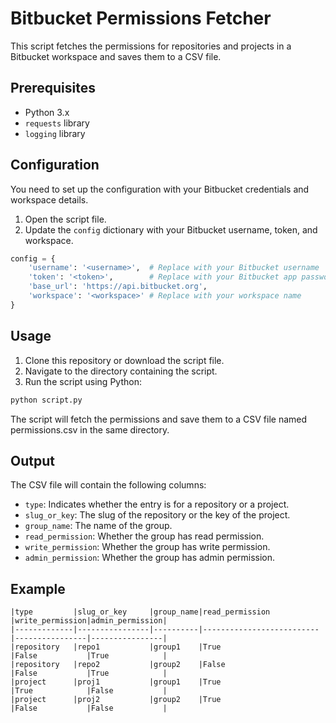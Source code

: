 # Bitbucket Permissions Fetcher

This script fetches the permissions for repositories and projects in a Bitbucket workspace and saves them to a CSV file.

## Prerequisites

- Python 3.x
- `requests` library
- `logging` library

## Configuration

You need to set up the configuration with your Bitbucket credentials and workspace details.

1. Open the script file.
2. Update the `config` dictionary with your Bitbucket username, token, and workspace.

```python
config = {
    'username': '<username>',  # Replace with your Bitbucket username
    'token': '<token>',        # Replace with your Bitbucket app password
    'base_url': 'https://api.bitbucket.org',
    'workspace': '<workspace>' # Replace with your workspace name
}
```

## Usage

1. Clone this repository or download the script file.
2. Navigate to the directory containing the script.
3. Run the script using Python:

```bash
python script.py
```

The script will fetch the permissions and save them to a CSV file named permissions.csv in the same directory.

## Output
The CSV file will contain the following columns:

- `type`: Indicates whether the entry is for a repository or a project.
- `slug_or_key`: The slug of the repository or the key of the project.
- `group_name`: The name of the group.
- `read_permission`: Whether the group has read permission.
- `write_permission`: Whether the group has write permission.
- `admin_permission`: Whether the group has admin permission.

## Example
```csv
|type         |slug_or_key     |group_name|read_permission           |write_permission|admin_permission|
|-------------|----------------|----------|--------------------------|----------------|----------------|
|repository   |repo1           |group1    |True                      |False           |True            |
|repository   |repo2           |group2    |False                     |False           |True            |
|project      |proj1           |group1    |True                      |True            |False           |
|project      |proj2           |group2    |True                      |False           |False           |
```
